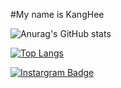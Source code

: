#My name is KangHee

![Anurag's GitHub stats](https://github-readme-stats.vercel.app/api?username=LeeKangh22&theme=tokyonight&show_icons=true)

[![Top Langs](https://github-readme-stats.vercel.app/api/top-langs/?username=LeeKangh22&layout=compact)](https://github.com/anuraghazra/github-readme-stats)

[![Instargram Badge](https://img.shields.io/badge/instargram-#E4405F?style=flat-square&logo=instargram&logoColor=white&link=https://www.instagram.com/eegaxxhxx/)](https://www.instagram.com/eegaxxhxx/)
